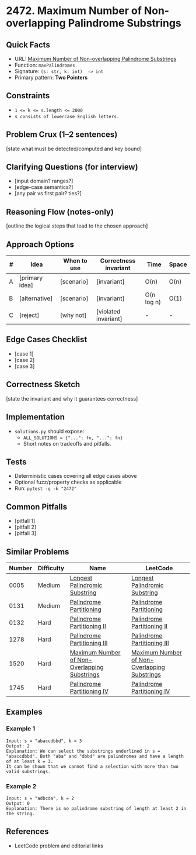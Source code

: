 # 2472. Maximum Number of Non-overlapping Palindrome Substrings

## Quick Facts

- URL:
  [Maximum Number of Non-overlapping Palindrome Substrings](https://leetcode.com/problems/maximum-number-of-non-overlapping-palindrome-substrings/)
- Function: `maxPalindromes`
- Signature: `(s: str, k: int)  -> int`
- Primary pattern: **Two Pointers**

## Constraints

- `1 <= k <= s.length <= 2000`
- `s consists of lowercase English letters.`

## Problem Crux (1–2 sentences)

[state what must be detected/computed and key bound]

## Clarifying Questions (for interview)

- [input domain? ranges?]
- [edge-case semantics?]
- [any pair vs first pair? ties?]

## Reasoning Flow (notes-only)

[outline the logical steps that lead to the chosen approach]

## Approach Options

| #   | Idea           | When to use | Correctness invariant | Time       | Space |
| --- | -------------- | ----------- | --------------------- | ---------- | ----- |
| A   | [primary idea] | [scenario]  | [invariant]           | O(n)       | O(n)  |
| B   | [alternative]  | [scenario]  | [invariant]           | O(n log n) | O(1)  |
| C   | [reject]       | [why not]   | [violated invariant]  | -          | -     |

## Edge Cases Checklist

- [case 1]
- [case 2]
- [case 3]

## Correctness Sketch

[state the invariant and why it guarantees correctness]

## Implementation

- `solutions.py` should expose:
    - `ALL_SOLUTIONS = {"...": fn, "...": fn}`
    - Short notes on tradeoffs and pitfalls.

## Tests

- Deterministic cases covering all edge cases above
- Optional fuzz/property checks as applicable
- Run: `pytest -q -k "2472"`

## Common Pitfalls

- [pitfall 1]
- [pitfall 2]
- [pitfall 3]

## Similar Problems

| Number | Difficulty | Name                                                                                                           | LeetCode                                                                                                                    |
| ------ | ---------- | -------------------------------------------------------------------------------------------------------------- | --------------------------------------------------------------------------------------------------------------------------- |
| 0005   | Medium     | [Longest Palindromic Substring](../0005-longest-palindromic-substring/readme.md)                               | [Longest Palindromic Substring](https://leetcode.com/problems/longest-palindromic-substring/)                               |
| 0131   | Medium     | [Palindrome Partitioning](../0131-palindrome-partitioning/readme.md)                                           | [Palindrome Partitioning](https://leetcode.com/problems/palindrome-partitioning/)                                           |
| 0132   | Hard       | [Palindrome Partitioning II](../0132-palindrome-partitioning-ii/readme.md)                                     | [Palindrome Partitioning II](https://leetcode.com/problems/palindrome-partitioning-ii/)                                     |
| 1278   | Hard       | [Palindrome Partitioning III](../1278-palindrome-partitioning-iii/readme.md)                                   | [Palindrome Partitioning III](https://leetcode.com/problems/palindrome-partitioning-iii/)                                   |
| 1520   | Hard       | [Maximum Number of Non-Overlapping Substrings](../1520-maximum-number-of-non-overlapping-substrings/readme.md) | [Maximum Number of Non-Overlapping Substrings](https://leetcode.com/problems/maximum-number-of-non-overlapping-substrings/) |
| 1745   | Hard       | [Palindrome Partitioning IV](../1745-palindrome-partitioning-iv/readme.md)                                     | [Palindrome Partitioning IV](https://leetcode.com/problems/palindrome-partitioning-iv/)                                     |

## Examples

### Example 1

```text
Input: s = "abaccdbbd", k = 3
Output: 2
Explanation: We can select the substrings underlined in s = "abaccdbbd". Both "aba" and "dbbd" are palindromes and have a length of at least k = 3.
It can be shown that we cannot find a selection with more than two valid substrings.
```

### Example 2

```text
Input: s = "adbcda", k = 2
Output: 0
Explanation: There is no palindrome substring of length at least 2 in the string.
```

## References

- LeetCode problem and editorial links
